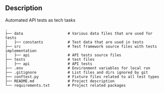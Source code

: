 Description
---
Automated API tests as tech tasks

    .
    ├── data                    # Various data files that are used for tests
    │   ├── constants           # Test data that are used in tests
    ├── src                     # Test framework source files with tests implementation
    │   ├── api                 # API tests source files
    ├── tests                   # test files
    │   ├── api                 # API tests
    ├── .env                    # Environment variables for local run 
    ├── .gitignore              # List files and dirs ignored by git
    ├── conftest.py             # Fixture files related to all test types
    ├── README.md               # Project description
    └── requirements.txt        # Project related packages
